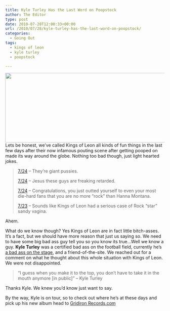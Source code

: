 ```yaml
---
title: Kyle Turley Has the Last Word on Poopstock
author: The Editor
type: post
date: 2010-07-28T12:00:33+00:00
url: /2010/07/28/kyle-turley-has-the-last-word-on-poopstock/
categories:
  - Going Out
tags:
  - kings of leon
  - kyle turley
  - poopstock

---
```

<a rel="attachment wp-att-5903" href="http://punchingkitty.com/2010/07/28/kyle-turley-has-the-last-word-on-poopstock/dsc_0374_cropped-jpg-png/"><img class="aligncenter size-full wp-image-5903" title="DSC_0374_cropped.jpg.png" src="http://media.punchingkitty.com/wordpress/2010/07/DSC_0374_cropped.jpg.png.jpeg" alt="" width="600" height="220" /></a>Lets be honest, we&#8217;ve called Kings of Leon all kinds of fun things in the last few days after their now infamous pouting scene after getting pooped on made its way around the globe. Nothing too bad though, just light hearted jokes.

> [7/24][1] &#8211; They’re giant pussies.
> 
> [7/24][2] &#8211; Jesus these guys are freaking retarded.
> 
> [7/24][2] &#8211; Congratulations, you just outted yourself to even your most die-hard fans that you are no more “rock” than Hanna Montana.
> 
> [7/23][3] &#8211; Sounds like Kings of Leon had a serious case of Rock “star” sandy vagina.

Ahem.

What do we know though? Yes Kings of Leon are in fact little bitch-asses. It&#8217;s a fact, but we should have more reason that just us saying so. We need to have some big bad ass guy tell you so you know its true&#8230;Well we know a guy. **Kyle Turley** was a certified bad ass on the football field, currently he&#8217;s <a href="http://www.gridironrecords.com/gridnews/another-whiskey-the-video/ " target="_blank">a bad ass on the stage</a>, and a friend-of-the-site. We reached out for a comment on what he thought about this whole situation with Kings of Leon. We were not disappointed.

> &#8220;I guess when you make it to the top, you don&#8217;t have to take it in the mouth anymore [in public]&#8221; &#8211; Kyle Turley

Thanks Kyle. We knew you&#8217;d know just want to say.

By the way, Kyle is on tour, so to check out where he&#8217;s at these days and pick up his new album head to <a href="http://www.gridironrecords.com/" target="_blank">Gridiron Records.com</a>

 [1]: http://punchingkitty.com/2010/07/24/translating-kings-of-leons-poopstock-memo/
 [2]: http://punchingkitty.com/2010/07/24/because-a-bird-shit-on-kings-of-leon-they-shit-on-their-st-louis-fans/
 [3]: http://punchingkitty.com/2010/07/23/kings-of-leon-are-a-bunch-of-little-bitches/